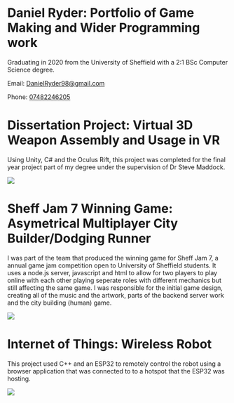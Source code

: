 # Daniel Ryder: Portfolio of Game Making and Wider Programming work
Graduating in 2020 from the University of Sheffield with a 2:1 BSc Computer Science degree.

Email: [DanielRyder98@gmail.com](DanielRyder98@gmail.com)

Phone: [07482246205](07482246205)

# Dissertation Project: Virtual 3D Weapon Assembly and Usage in VR
Using Unity, C# and the Oculus Rift, this project was completed for the final year project part of my degree under the supervision of Dr Steve Maddock.


[![](http://img.youtube.com/vi/PGRLSYZBJvg/0.jpg)](http://www.youtube.com/watch?v=PGRLSYZBJvg "Virtual 3D Weapon Assembly and Usage in VR")


# Sheff Jam 7 Winning Game: Asymetrical Multiplayer City Builder/Dodging Runner
I was part of the team that produced the winning game for Sheff Jam 7, a annual game jam competition open to University of Sheffield students.  It uses a node.js server, javascript and html to allow for two players to play online with each other playing seperate roles with different mechanics but still affecting the same game.
I was responsible for the initial game design, creating all of the music and the artwork, parts of the backend server work and the city building (human) game.


[![](http://img.youtube.com/vi/dilC6cnR7tY/0.jpg)](http://www.youtube.com/watch?v=dilC6cnR7tY "Sheff Jam 7 Winning Game: Asymetrical Multiplayer City Builder/Dodging Runner")


# Internet of Things: Wireless Robot
This project used C++ and an ESP32 to remotely control the robot using a browser application that was connected to to a hotspot that the ESP32 was hosting.


[![](http://img.youtube.com/vi/W7kPh1Rfnyw/0.jpg)](http://www.youtube.com/watch?v=W7kPh1Rfnyw "Internet of Things: Wireless Robot")
